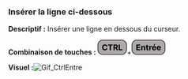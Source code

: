 ### Insérer la ligne ci-dessous


**Descriptif :** Insérer une ligne en dessous du curseur.

**Combinaison de touches :** ![Ctrl](../touches/CTRL.png)+![Entrée](../touches/ENTREE.png)

**Visuel :**![Gif_CtrlEntre](gifs/CtrlEntre.gif)